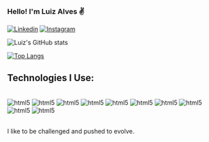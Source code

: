 ### Hello! I'm Luiz Alves ✌️

[![Linkedin](https://img.shields.io/badge/LinkedIn-0077B5?style=for-the-badge&logo=linkedin&logoColor=white)]([https://www.linkedin.com/in/-1664ba48/](https://www.linkedin.com/in/luiz-augusto-jacob-alves-1664ba48/))
[![Instagram](https://img.shields.io/badge/Instagram-E4405F?style=for-the-badge&logo=instagram&logoColor=white)](https://www.instagram.com)

![Luiz's GitHub stats](https://github-readme-stats.vercel.app/api?username=gutolizar&show_icons=true&theme=cobalt)

[![Top Langs](https://github-readme-stats.vercel.app/api/top-langs/?username=gutolizar&layout=compact)](https://github.com/gutolizar/github-readme-stats)

## Technologies I Use:
<div style="display: inline_block"><br/>
  <img align="center" alt=html5 src="https://img.shields.io/badge/HTML5-E34F26?style=for-the-badge&logo=html5&logoColor=white">
  <img align="center" alt=html5 src="https://img.shields.io/badge/CSS-239120?&style=for-the-badge&logo=css3&logoColor=white">
  <img align="center" alt=html5 src="https://img.shields.io/badge/JavaScript-323330?style=for-the-badge&logo=javascript&logoColor=F7DF1E">
  <img align="center" alt=html5 src="https://img.shields.io/badge/TypeScript-007ACC?style=for-the-badge&logo=typescript&logoColor=white">
  <img align="center" alt=html5 src="https://img.shields.io/badge/React-20232A?style=for-the-badge&logo=react&logoColor=61DAFB">
  <img align="center" alt=html5 src="https://img.shields.io/badge/Bootstrap-563D7C?style=for-the-badge&logo=bootstrap&logoColor=white">
  <img align="center" alt=html5 src="https://img.shields.io/badge/Jest-323330?style=for-the-badge&logo=Jest&logoColor=white">
  <img align="center" alt=html5 src="https://img.shields.io/badge/Figma-F24E1E?style=for-the-badge&logo=figma&logoColor=white">
  <img align="center" alt=html5 src="https://img.shields.io/badge/GIT-E44C30?style=for-the-badge&logo=git&logoColor=white"> 
  <img align="center" alt=html5 src="https://img.shields.io/badge/Jira-0052CC?style=for-the-badge&logo=Jira&logoColor=white">    
  
</div><br/>

I like to be challenged and pushed to evolve.
